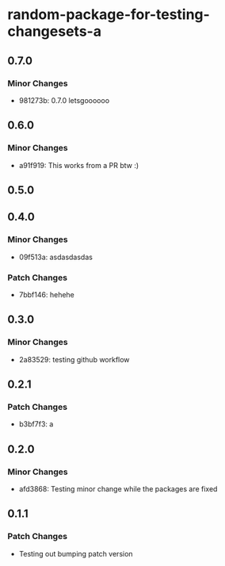 # random-package-for-testing-changesets-a

## 0.7.0

### Minor Changes

- 981273b: 0.7.0 letsgoooooo

## 0.6.0

### Minor Changes

- a91f919: This works from a PR btw :)

## 0.5.0

## 0.4.0

### Minor Changes

- 09f513a: asdasdasdas

### Patch Changes

- 7bbf146: hehehe

## 0.3.0

### Minor Changes

- 2a83529: testing github workflow

## 0.2.1

### Patch Changes

- b3bf7f3: a

## 0.2.0

### Minor Changes

- afd3868: Testing minor change while the packages are fixed

## 0.1.1

### Patch Changes

- Testing out bumping patch version
